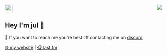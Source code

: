 <a href="https://discord.com/users/216994889156657153"><img align="right" src="https://lanyard-profile-readme.vercel.app/api/216994889156657153?borderRadius=8px&hideBadges=true&theme=light"/></a>
<img src="https://upload.wikimedia.org/wikipedia/commons/c/ca/1x1.png" width="24px"/>

## Hey I'm jul 👋


💬 If you want to reach me you're best off contacting me on [discord](https://discord.com/users/216994889156657153).

[🌐 my website](https://jul.xyz) | [🎧 last.fm](https://www.last.fm/user/julxyz)
